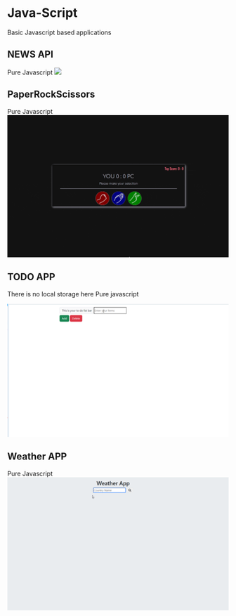 # Java-Script
Basic Javascript based  applications

## NEWS API

Pure Javascript
<img src="./newsapi.gif"/>

## PaperRockScissors

Pure Javascript
<img src="./game.gif"/>


## TODO APP
There is no local storage here
Pure javascript 

<img src="./todo.gif"/>

## Weather APP
Pure Javascript
<img src="./weatherApp.gif"/>



